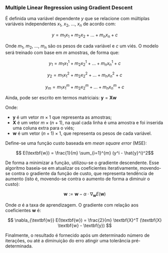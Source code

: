 ### Multiple Linear Regression using Gradient Descent

É definida uma variável dependente $y$ que se relacione com múltiplas variáveis independentes $x_1$, $x_2$, ..., $x_n$ de acordo com:

$$ y = m_1 x_1 + m_2 x_2 + ... + m_n x_n + c $$

Onde $m_1$, $m_2$, ..., $m_n$ são os pesos de cada variável e $c$ um viés. O modelo será treinado com base em $m$ amostras, de forma que:

$$ y_1 = m_1 x^1_1 + m_2 x^1_2 + ... + m_n x^1_n + c $$

$$ y_2 = m_1 x^2_1 + m_2 x^2_2 + ... + m_n x^2_n + c $$

$$ y_m = m_1 x^m_1 + m_2 x^m_2 + ... + m_n x^m_n + c $$

Ainda, pode ser escrito em termos matriciais: $\textbf{y} = \textbf{X} \textbf{w}$

Onde:
- $\textbf{y}$ é um vetor $m \times 1$ que representa as amostras;
- $\textbf{X}$ é um vetor $m \times (n+1)$, na qual cada linha é uma amostra e foi inserida uma coluna extra para o viés;
- $\textbf{w}$ é um vetor $(n+1) \times 1$, que representa os pesos de cada variável.

Define-se uma função custo baseada em _mean square error_ (MSE):

$$ E(\textbf{w}) = \frac{1}{m} \sum_{i=1}^{m} (y^i - \hat{y}^i)^2$$

De forma a minimizar a função, utilizou-se o gradiente descendente. Esse algoritmo baseia-se em atualizar os coeficientes iterativamente, movendo-se contra o gradiente da função de custo, que representa tendência de aumento (isto é, movendo-se contra o aumento de forma a diminuir o custo):

$$ \textbf{w} := \textbf{w} - \alpha \cdot \nabla_{\textbf{w}} E(\textbf{w}) $$

Onde $\alpha$ é a taxa de aprendizagem. O gradiente com relação aos coeficientes $\textbf{w}$ é:

$$ \nabla_{\textbf{w}} E(\textbf{w}) = \frac{2}{m} \textbf{X}^T (\textbf{X} \textbf{w} - \textbf{y}) $$

Finalmente, o resultado é fornecido após um determinado número de iterações, ou até a diminuição do erro atingir uma tolerância pré-determinada.

